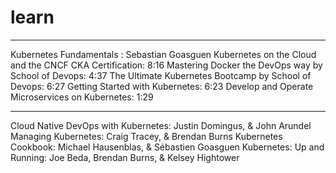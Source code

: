 # learn

----

Kubernetes Fundamentals : Sebastian Goasguen
Kubernetes on the Cloud and the CNCF CKA Certification:  8:16
Mastering Docker the DevOps way by School of Devops:     4:37
The Ultimate Kubernetes Bootcamp by School of Devops:    6:27
Getting Started with Kubernetes:                         6:23
Develop and Operate Microservices on Kubernetes:         1:29

----

Cloud Native DevOps with Kubernetes: Justin Domingus, & John Arundel
Managing Kubernetes: Craig Tracey, & Brendan Burns
Kubernetes Cookbook: Michael Hausenblas, & Sébastien Goasguen
Kubernetes: Up and Running: Joe Beda, Brendan Burns, & Kelsey Hightower
